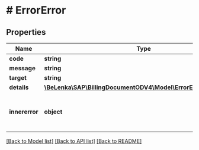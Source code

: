 # # ErrorError

## Properties

Name | Type | Description | Notes
------------ | ------------- | ------------- | -------------
**code** | **string** |  |
**message** | **string** |  |
**target** | **string** |  | [optional]
**details** | [**\BeLenka\SAP\BillingDocumentODV4\Model\ErrorErrorDetailsInner[]**](ErrorErrorDetailsInner.md) |  | [optional]
**innererror** | **object** | The structure of this object is service-specific | [optional]

[[Back to Model list]](../../README.md#models) [[Back to API list]](../../README.md#endpoints) [[Back to README]](../../README.md)
